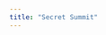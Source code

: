 ```yaml
---
title: "Secret Summit"
---
```


<column mode="full">

<block>

<landing-sneak-peek-event></landing-sneak-peek-event>

</block>

</column>
